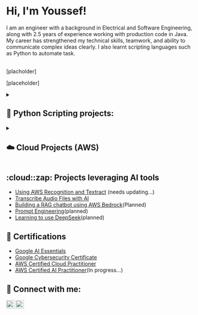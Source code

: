 <h1>Hi, I'm Youssef! <br/></h1>
I am an engineer with a background in Electrical and Software Engineering, along with 2.5 years of experience working with production code in Java. My career has strengthened my technical skills, teamwork, and ability to communicate complex ideas clearly. I also learnt scripting languages such as Python to automate task.

<br>[placholder]

[placeholder]

<details><summary><h2>🐍 Python Scripting projects:</h2></summary><br>

- [DDOP Extractor](https://github.com/Stivan1999/python_project_1)
- [CAN to DDOP converter](https://github.com/Stivan1999/python_project_2) <b><i></b></i>

</details>

<details><summary><h2>☁️ Cloud Projects (AWS)</h2></summary><br>
  
  <h2>⌨️ Learning AWS CLI and IaC for automation</h2>
  
  - [Creating an S3 bucket with Terraform]()(Planned)
  - [Provisioning AWS Resources using Terraform]()(Planned)
  - [Infrastructure as Code (IaC) with AWS CloudFormation, AWS SAM, and Terraform]()(Planned)
  
  <h2>💻 Working with compute & storage services on AWS</h2>
  
  - [Hosting a static website with S3](https://github.com/Stivan1999/AWS-S3)
  - [Containers on Elastic Beanstalk](https://github.com/Stivan1999/Containers-on-elastic-beanstalk/blob/main/README.md)
  - [APIs with Lambda & API Gateway](https://github.com/Stivan1999/serverless-on-AWS/tree/main)(2/15/2025)
  - [Fetching Data with AWS Lambda]()(Planned - 2/14/2025 - 2/15/2025)
  - [Deploying a containerized application using AWS EKS](https://github.com/Stivan1999/Launching-a-Kubernetes-Cluster)
  - [Monitoring EC2 Instances using AWS CloudWatch]()(Planned...)
  
  <h2>🚕 Understanding networking on AWS</h2>
  
  - [Building a Virtual Private Cloud](https://github.com/Stivan1999/AWS-VPC)
  - [VPC Traffic Flow and Security](https://github.com/Stivan1999/VPC-Flow-Traffic-and-Security/blob/main/README.md)
  - [Creating a Private Subnet](https://github.com/Stivan1999/AWS-Private-Subnet/blob/main/README.md)
  - [Launching VPC Resources](https://github.com/Stivan1999/launching-vpc-resources/tree/main)
  - [Testing VPC Connectivity](https://github.com/Stivan1999/Testing-VPC-Connectivity/tree/main)
  - [VPC Peering](https://github.com/Stivan1999/VPC-peering)
  - [VPC Monitoring with Flow Logs](https://github.com/Stivan1999/VPC-Monitoring-with-Flow-Logs)
  - [Accessing S3 from a VPC](https://github.com/Stivan1999/Accessing-S3-from-a-VPC)
  - [VPC Endpoints](https://github.com/Stivan1999/VPC-Endpoints)
  - [Website Delivery with AWS CloudFront](https://github.com/Stivan1999/website-delivery-with-aws-cloudfront/tree/main)(--revisit--)
  
  
  
  <h2>🔐 Security on AWS</h2>
  
  - [Encrypting Data with AWS KMS](https://github.com/Stivan1999/encrypting-data-with-aws-kms/tree/main)
  - [Threat Detction with GuardDuty](https://github.com/Stivan1999/AWS-GuardDuty/tree/main)
  - [Using AWS WAF to Protect Web Applications]()(Planned)
  
  <h2>💾 Exploring database services on AWS</h2>
  
  - [Visualizing a Relational Database](https://github.com/Stivan1999/Visualize-a-Relational-Database)
  - [Aurora Database with EC2](https://github.com/Stivan1999/Aurora-Database-with-EC2)
  - [Connecting A Web App with Aurora](https://github.com/Stivan1999/connecting-a-web-app-with-aurora)
  - [Loading Data into DynamoDB](https://github.com/Stivan1999/AWS-DynamoDB-part-1)
  - [Querying Data with DynamoDB]()(Planned)

  </details>
  
<h2>:cloud::zap: Projects leveraging AI tools</h2>

- [Using AWS Recognition and Textract](https://github.com/Stivan1999/AWS-Machine-Learning-Services/blob/main/README.md) (needs updating...)
- [Transcribe Audio Files with AI](https://github.com/Stivan1999/AWS-Transcribe/tree/main)
- [Building a RAG chatbot using AWS Bedrock]()(Planned)
- [Prompt Engineering]()(planned)
- [Learning to use DeepSeek]()(planned)


<h2>📝 Certifications</h2>

- [Google AI Essentials](https://www.credly.com/badges/7321607a-fa5e-4a4b-aafe-93c76f67a0b8/public_url)
- [Google Cybersecurity Certificate](https://www.credly.com/badges/8f760c7c-c99f-4700-b98d-d9d0e3ff1c27/public_url)
- [AWS Certified Cloud Practitioner](https://www.credly.com/badges/16791b71-9505-41a7-84e5-c765c5f64467/public_url)
- [AWS Certified AI Practitioner]()(In progress...)

<h2> 🤳 Connect with me:</h2>

[<img align="left" alt="Youssef | LinkedIn" width="22px" src="https://cdn.jsdelivr.net/npm/simple-icons@v3/icons/linkedin.svg" />][linkedin]
[<img align="left" alt="Youssef | Instagram" width="22px" src="https://cdn.jsdelivr.net/npm/simple-icons@v3/icons/instagram.svg" />][instagram]

[instagram]: https://www.instagram.com/youssef_stivan/
[linkedin]: https://www.linkedin.com/in/youssef-stivan
